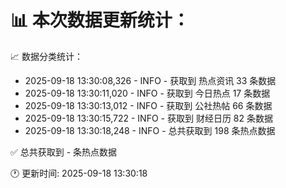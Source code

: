 📊 本次数据更新统计：
==========================

📈 数据分类统计：
- 2025-09-18 13:30:08,326 - INFO - 获取到 热点资讯 33 条数据
- 2025-09-18 13:30:11,020 - INFO - 获取到 今日热点 17 条数据
- 2025-09-18 13:30:13,012 - INFO - 获取到 公社热帖 66 条数据
- 2025-09-18 13:30:15,722 - INFO - 获取到 财经日历 82 条数据
- 2025-09-18 13:30:18,248 - INFO - 总共获取到 198 条热点数据

✅ 总共获取到 - 条热点数据

🕐 更新时间: 2025-09-18 13:30:18
